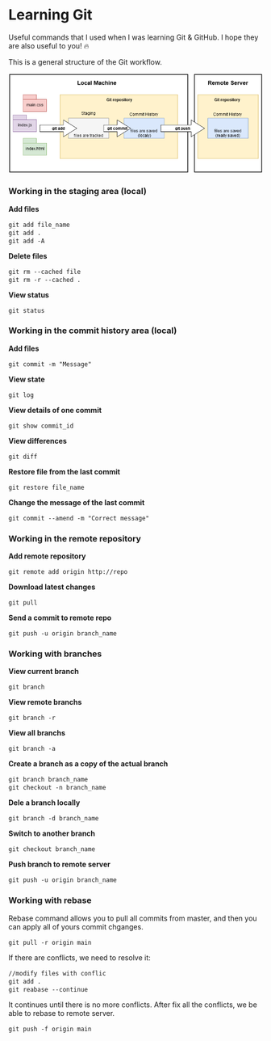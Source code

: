 # Learning Git

Useful commands that I used when I was learning Git & GitHub. I hope they are also useful to you! :fire:

This is a general structure of the Git workflow.

![](general-structure.png)

### Working in the staging area (local)

**Add files**
```
git add file_name
git add .
git add -A
```

**Delete files**
```
git rm --cached file
git rm -r --cached .
```

**View status**
```
git status
```

### Working in the commit history area (local)

**Add files**
```
git commit -m "Message"
```

**View state**
```
git log
```

**View details of one commit**
```
git show commit_id
```

**View differences**
```
git diff
```

**Restore file from the last commit**
```
git restore file_name
```

**Change the message of the last commit**
```
git commit --amend -m "Correct message"
```

### Working in the remote repository

**Add remote repository**
```
git remote add origin http://repo
```

**Download latest changes**
```
git pull
```

**Send a commit to remote repo**
```
git push -u origin branch_name
```

### Working with branches

**View current branch**
```
git branch
```

**View remote branchs**
```
git branch -r
```

**View all branchs**
```
git branch -a
```

**Create a branch as a copy of the actual branch**
```
git branch branch_name
git checkout -n branch_name
```

**Dele a branch locally**
```
git branch -d branch_name
```

**Switch to another branch**
```
git checkout branch_name
```

**Push branch to remote server**
```
git push -u origin branch_name
```

### Working with rebase

Rebase command allows you to pull all commits from master, and then you can apply all of yours commit chganges. 

```
git pull -r origin main
```

If there are conflicts, we need to resolve it: 
```
//modify files with conflic
git add .
git reabase --continue
```
It continues until there is no more conflicts.
After fix all the conflicts, we be able to rebase to remote server.


```
git push -f origin main
```
